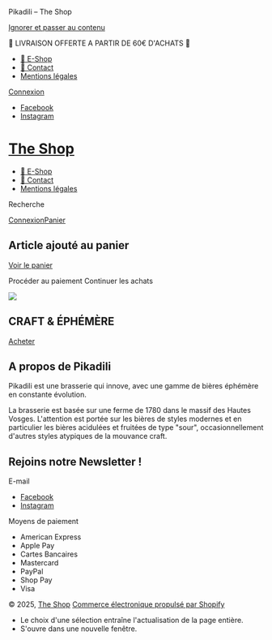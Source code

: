 Pikadili
– The Shop


[Ignorer et passer au contenu](#MainContent)

🚚 LIVRAISON OFFERTE A PARTIR DE 60€ D'ACHATS 🚚

* [🛒 E-Shop](/collections/all)
* [📧 Contact](/pages/contact)
* [Mentions légales](/pages/mentions-legales)

[Connexion](https://pikadilibrewing.com/customer_authentication/redirect?locale=fr®ion_country=FR)

* [Facebook](https://www.facebook.com/brasseriepikadili?locale=fr_FR)
* [Instagram](https://www.instagram.com/pikadili_brewery/)

[The Shop](/)
=============

* [🛒 E-Shop](/collections/all)
* [📧 Contact](/pages/contact)
* [Mentions légales](/pages/mentions-legales)

Recherche

[Connexion](https://pikadilibrewing.com/customer_authentication/redirect?locale=fr®ion_country=FR)[Panier](/cart)



Article ajouté au panier
------------------------

[Voir le panier](/cart)


Procéder au paiement
Continuer les achats



![](//pikadilibrewing.com/cdn/shop/files/brasserie.jpg?v=1713596564&width=3840)

CRAFT & **É**PH**É**M**È**RE
----------------------------

[Acheter](/collections/all)

A propos de Pikadili
--------------------

Pikadili est une brasserie qui innove, avec une gamme de bières éphémère en constante évolution.

La brasserie est basée sur une ferme de 1780 dans le massif des Hautes Vosges. L'attention est portée sur les bières de styles modernes et en particulier les bières acidulées et fruitées de type "sour", occasionnellement d'autres styles atypiques de la mouvance craft.



Rejoins notre Newsletter !
--------------------------

E-mail

* [Facebook](https://www.facebook.com/brasseriepikadili?locale=fr_FR)
* [Instagram](https://www.instagram.com/pikadili_brewery/)

Moyens de paiement

* American Express
* Apple Pay
* Cartes Bancaires
* Mastercard
* PayPal
* Shop Pay
* Visa

© 2025, [The Shop](/)
[Commerce électronique propulsé par Shopify](https://fr.shopify.com?utm_campaign=poweredby&utm_medium=shopify&utm_source=onlinestore)

* Le choix d'une sélection entraîne l'actualisation de la page entière.
* S'ouvre dans une nouvelle fenêtre.
